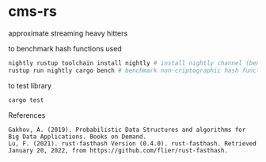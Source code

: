 # cms-rs

approximate streaming heavy hitters

to benchmark hash functions used
```bash
nightly rustup toolchain install nightly # install nightly channel (benches only come with non stable channel)
rustup run nightly cargo bench # benchmark non-criptographic hash functions used
```

to test library
```bash
cargo test
```




References
```
Gakhov, A. (2019). Probabilistic Data Structures and algorithms for Big Data Applications. Books on Demand.
Lu, F. (2021). rust-fasthash Version (0.4.0). rust-fasthash. Retrieved January 20, 2022, from https://github.com/flier/rust-fasthash. 
```
